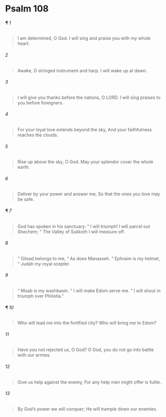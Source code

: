 # Psalm 108
###### ¶ 1
> I am determined, O God.
> I will sing and praise you with my whole heart.
###### 2
> Awake, O stringed instrument and harp.
> I will wake up at dawn.
###### 3
> I will give you thanks before the nations, O LORD.
> I will sing praises to you before foreigners.
###### 4
> For your loyal love extends beyond the sky,
> And your faithfulness reaches the clouds.
###### 5
> Rise up above the sky, O God.
> May your splendor cover the whole earth.
###### 6
> Deliver by your power and answer me,
> So that the ones you love may be safe.
###### ¶ 7
> God has spoken in his sanctuary:
>  “ I will triumph! I will parcel out Shechem;
>  “ The Valley of Sukkoth I will measure off.
###### 8
>  “ Gilead belongs to me,
>  “ As does Manasseh.
>  “ Ephraim is my helmet,
>  “ Judah my royal scepter.
###### 9
>  “ Moab is my washbasin.
>  “ I will make Edom serve me.
>  “ I will shout in triumph over Philistia.”
###### ¶ 10
> Who will lead me into the fortified city?
> Who will bring me to Edom?
###### 11
> Have you not rejected us, O God?
> O God, you do not go into battle with our armies.
###### 12
> Give us help against the enemy,
> For any help men might offer is futile.
###### 13
> By God’s power we will conquer;
> He will trample down our enemies.
